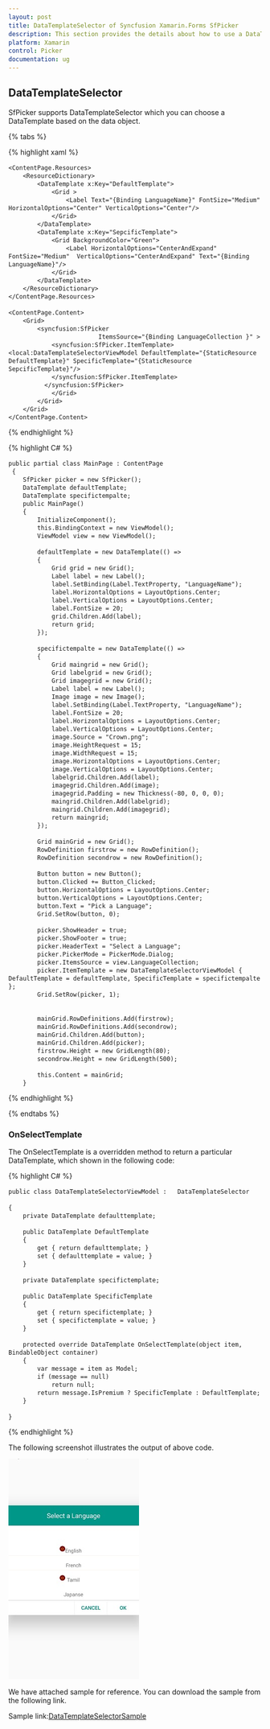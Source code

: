 ```yaml
---
layout: post
title: DataTemplateSelector of Syncfusion Xamarin.Forms SfPicker
description: This section provides the details about how to use a DataTemplateSelctor in Xamarin.Forms with Syncfusion SfPicker
platform: Xamarin
control: Picker
documentation: ug
---
```



## DataTemplateSelector

SfPicker supports DataTemplateSelector which you can choose a DataTemplate based on the data object.

{% tabs %}

{% highlight xaml %}

    <ContentPage.Resources>
        <ResourceDictionary>
            <DataTemplate x:Key="DefaultTemplate">
                <Grid >
                    <Label Text="{Binding LanguageName}" FontSize="Medium" HorizontalOptions="Center" VerticalOptions="Center"/>
                </Grid>
            </DataTemplate>
            <DataTemplate x:Key="SepcificTemplate">
                <Grid BackgroundColor="Green">
                    <Label HorizontalOptions="CenterAndExpand" FontSize="Medium"  VerticalOptions="CenterAndExpand" Text="{Binding LanguageName}"/>
                </Grid>
            </DataTemplate>
        </ResourceDictionary>
    </ContentPage.Resources>

    <ContentPage.Content>
        <Grid>
            <syncfusion:SfPicker                  
                             ItemsSource="{Binding LanguageCollection }" >
                <syncfusion:SfPicker.ItemTemplate>            <local:DataTemplateSelectorViewModel DefaultTemplate="{StaticResource DefaultTemplate}" SpecificTemplate="{StaticResource SepcificTemplate}"/>
                </syncfusion:SfPicker.ItemTemplate>   
              </syncfusion:SfPicker>
                </Grid>
            </Grid>
        </Grid>
    </ContentPage.Content>

{% endhighlight %}

{% highlight C# %}

    public partial class MainPage : ContentPage
     {
        SfPicker picker = new SfPicker();
        DataTemplate defaultTemplate;
        DataTemplate specifictempalte;
        public MainPage()
        {
            InitializeComponent();
            this.BindingContext = new ViewModel();
            ViewModel view = new ViewModel();

            defaultTemplate = new DataTemplate(() =>
            {
                Grid grid = new Grid();
                Label label = new Label();
                label.SetBinding(Label.TextProperty, "LanguageName");
                label.HorizontalOptions = LayoutOptions.Center;
                label.VerticalOptions = LayoutOptions.Center;
                label.FontSize = 20;
                grid.Children.Add(label);
                return grid;
            });

            specifictempalte = new DataTemplate(() =>
            {
                Grid maingrid = new Grid();
                Grid labelgrid = new Grid();
                Grid imagegrid = new Grid();
                Label label = new Label();
                Image image = new Image();
                label.SetBinding(Label.TextProperty, "LanguageName");
                label.FontSize = 20;
                label.HorizontalOptions = LayoutOptions.Center;
                label.VerticalOptions = LayoutOptions.Center;
                image.Source = "Crown.png";
                image.HeightRequest = 15;
                image.WidthRequest = 15;
                image.HorizontalOptions = LayoutOptions.Center;
                image.VerticalOptions = LayoutOptions.Center;
                labelgrid.Children.Add(label);
                imagegrid.Children.Add(image);
                imagegrid.Padding = new Thickness(-80, 0, 0, 0);
                maingrid.Children.Add(labelgrid);
                maingrid.Children.Add(imagegrid);
                return maingrid;
            });

            Grid mainGrid = new Grid();
            RowDefinition firstrow = new RowDefinition();
            RowDefinition secondrow = new RowDefinition();

            Button button = new Button();
            button.Clicked += Button_Clicked;
            button.HorizontalOptions = LayoutOptions.Center;
            button.VerticalOptions = LayoutOptions.Center;
            button.Text = "Pick a Language";
            Grid.SetRow(button, 0);

            picker.ShowHeader = true;
            picker.ShowFooter = true;
            picker.HeaderText = "Select a Language";
            picker.PickerMode = PickerMode.Dialog;
            picker.ItemsSource = view.LanguageCollection;
            picker.ItemTemplate = new DataTemplateSelectorViewModel { DefaultTemplate = defaultTemplate, SpecificTemplate = specifictempalte };
            Grid.SetRow(picker, 1);
            

            mainGrid.RowDefinitions.Add(firstrow);
            mainGrid.RowDefinitions.Add(secondrow);
            mainGrid.Children.Add(button);
            mainGrid.Children.Add(picker);
            firstrow.Height = new GridLength(80);
            secondrow.Height = new GridLength(500);

            this.Content = mainGrid;
        }

{% endhighlight %}

{% endtabs %}

### OnSelectTemplate

 The OnSelectTemplate is a overridden method  to return a particular DataTemplate, which shown in the following code:

{% highlight C# %}
	
    public class DataTemplateSelectorViewModel :   DataTemplateSelector

    {
        private DataTemplate defaulttemplate;

        public DataTemplate DefaultTemplate
        {
            get { return defaulttemplate; }
            set { defaulttemplate = value; }
        }

        private DataTemplate specifictemplate;

        public DataTemplate SpecificTemplate
        {
            get { return specifictemplate; }
            set { specifictemplate = value; }
        }

        protected override DataTemplate OnSelectTemplate(object item, BindableObject container)
        {
            var message = item as Model;
            if (message == null)
                return null;
            return message.IsPremium ? SpecificTemplate : DefaultTemplate; 
        }

    }
  
{% endhighlight %}

The following screenshot illustrates the output of above code.

![DataTemplateSelector](images/DataTemplateSelector.png)

We have attached sample for reference. You can download the sample from the following link.

Sample link:[DataTemplateSelectorSample](http://www.syncfusion.com/downloads/support/directtrac/general/ze/DataTemplateSelectorSample1687574118)